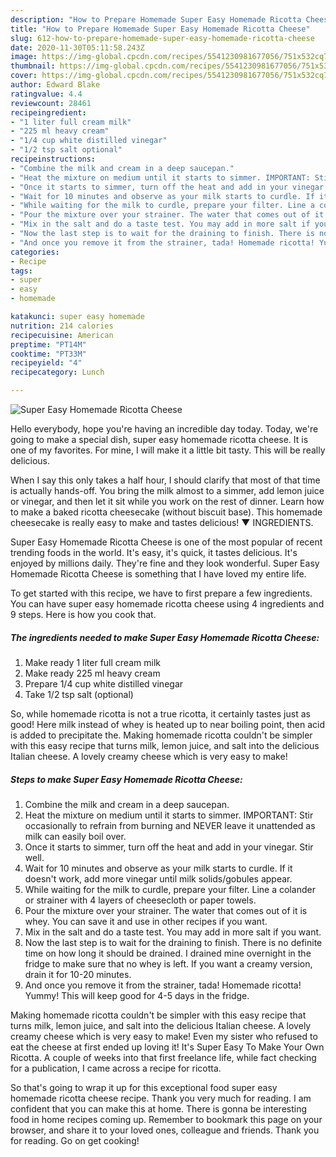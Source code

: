 ```yaml
---
description: "How to Prepare Homemade Super Easy Homemade Ricotta Cheese"
title: "How to Prepare Homemade Super Easy Homemade Ricotta Cheese"
slug: 612-how-to-prepare-homemade-super-easy-homemade-ricotta-cheese
date: 2020-11-30T05:11:58.243Z
image: https://img-global.cpcdn.com/recipes/5541230981677056/751x532cq70/super-easy-homemade-ricotta-cheese-recipe-main-photo.jpg
thumbnail: https://img-global.cpcdn.com/recipes/5541230981677056/751x532cq70/super-easy-homemade-ricotta-cheese-recipe-main-photo.jpg
cover: https://img-global.cpcdn.com/recipes/5541230981677056/751x532cq70/super-easy-homemade-ricotta-cheese-recipe-main-photo.jpg
author: Edward Blake
ratingvalue: 4.4
reviewcount: 28461
recipeingredient:
- "1 liter full cream milk"
- "225 ml heavy cream"
- "1/4 cup white distilled vinegar"
- "1/2 tsp salt optional"
recipeinstructions:
- "Combine the milk and cream in a deep saucepan."
- "Heat the mixture on medium until it starts to simmer. IMPORTANT: Stir occasionally to refrain from burning and NEVER leave it unattended as milk can easily boil over."
- "Once it starts to simmer, turn off the heat and add in your vinegar. Stir well."
- "Wait for 10 minutes and observe as your milk starts to curdle. If it doesn&#39;t work, add more vinegar until milk solids/gobules appear."
- "While waiting for the milk to curdle, prepare your filter. Line a colander or strainer with 4 layers of cheesecloth or paper towels."
- "Pour the mixture over your strainer. The water that comes out of it is whey. You can save it and use in other recipes if you want."
- "Mix in the salt and do a taste test. You may add in more salt if you want."
- "Now the last step is to wait for the draining to finish. There is no definite time on how long it should be drained. I drained mine overnight in the fridge to make sure that no whey is left. If you want a creamy version, drain it for 10-20 minutes."
- "And once you remove it from the strainer, tada! Homemade ricotta! Yummy! This will keep good for 4-5 days in the fridge."
categories:
- Recipe
tags:
- super
- easy
- homemade

katakunci: super easy homemade 
nutrition: 214 calories
recipecuisine: American
preptime: "PT14M"
cooktime: "PT33M"
recipeyield: "4"
recipecategory: Lunch

---
```



![Super Easy Homemade Ricotta Cheese](https://img-global.cpcdn.com/recipes/5541230981677056/751x532cq70/super-easy-homemade-ricotta-cheese-recipe-main-photo.jpg)

Hello everybody, hope you're having an incredible day today. Today, we're going to make a special dish, super easy homemade ricotta cheese. It is one of my favorites. For mine, I will make it a little bit tasty. This will be really delicious.

When I say this only takes a half hour, I should clarify that most of that time is actually hands-off. You bring the milk almost to a simmer, add lemon juice or vinegar, and then let it sit while you work on the rest of dinner. Learn how to make a baked ricotta cheesecake (without biscuit base). This homemade cheesecake is really easy to make and tastes delicious! ▼ INGREDIENTS.

Super Easy Homemade Ricotta Cheese is one of the most popular of recent trending foods in the world. It's easy, it's quick, it tastes delicious. It's enjoyed by millions daily. They're fine and they look wonderful. Super Easy Homemade Ricotta Cheese is something that I have loved my entire life.


To get started with this recipe, we have to first prepare a few ingredients. You can have super easy homemade ricotta cheese using 4 ingredients and 9 steps. Here is how you cook that.

<!--inarticleads1-->

##### The ingredients needed to make Super Easy Homemade Ricotta Cheese:

1. Make ready 1 liter full cream milk
1. Make ready 225 ml heavy cream
1. Prepare 1/4 cup white distilled vinegar
1. Take 1/2 tsp salt (optional)


So, while homemade ricotta is not a true ricotta, it certainly tastes just as good! Here milk instead of whey is heated up to near boiling point, then acid is added to precipitate the. Making homemade ricotta couldn&#39;t be simpler with this easy recipe that turns milk, lemon juice, and salt into the delicious Italian cheese. A lovely creamy cheese which is very easy to make! 

<!--inarticleads2-->

##### Steps to make Super Easy Homemade Ricotta Cheese:

1. Combine the milk and cream in a deep saucepan.
1. Heat the mixture on medium until it starts to simmer. IMPORTANT: Stir occasionally to refrain from burning and NEVER leave it unattended as milk can easily boil over.
1. Once it starts to simmer, turn off the heat and add in your vinegar. Stir well.
1. Wait for 10 minutes and observe as your milk starts to curdle. If it doesn&#39;t work, add more vinegar until milk solids/gobules appear.
1. While waiting for the milk to curdle, prepare your filter. Line a colander or strainer with 4 layers of cheesecloth or paper towels.
1. Pour the mixture over your strainer. The water that comes out of it is whey. You can save it and use in other recipes if you want.
1. Mix in the salt and do a taste test. You may add in more salt if you want.
1. Now the last step is to wait for the draining to finish. There is no definite time on how long it should be drained. I drained mine overnight in the fridge to make sure that no whey is left. If you want a creamy version, drain it for 10-20 minutes.
1. And once you remove it from the strainer, tada! Homemade ricotta! Yummy! This will keep good for 4-5 days in the fridge.


Making homemade ricotta couldn&#39;t be simpler with this easy recipe that turns milk, lemon juice, and salt into the delicious Italian cheese. A lovely creamy cheese which is very easy to make! Even my sister who refused to eat the cheese at first ended up loving it! It&#39;s Super Easy To Make Your Own Ricotta. A couple of weeks into that first freelance life, while fact checking for a publication, I came across a recipe for ricotta. 

So that's going to wrap it up for this exceptional food super easy homemade ricotta cheese recipe. Thank you very much for reading. I am confident that you can make this at home. There is gonna be interesting food in home recipes coming up. Remember to bookmark this page on your browser, and share it to your loved ones, colleague and friends. Thank you for reading. Go on get cooking!
